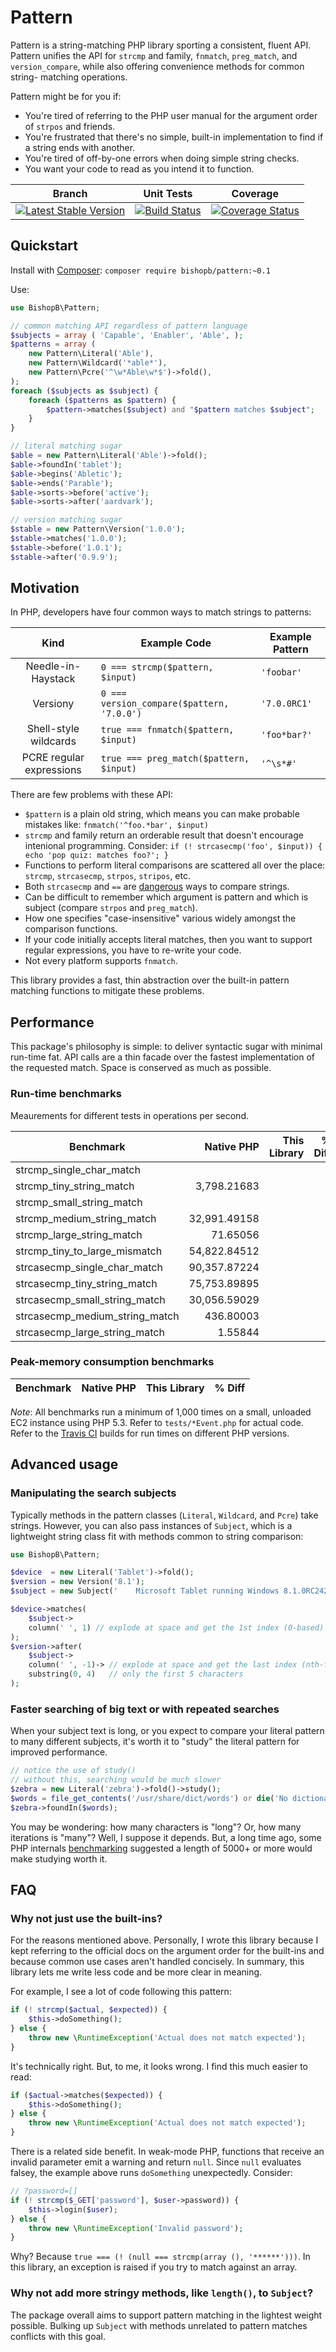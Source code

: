 # Pattern
Pattern is a string-matching PHP library sporting a consistent, fluent API.
Pattern unifies the API for `strcmp` and family, `fnmatch`, `preg_match`, and
`version_compare`, while also offering convenience methods for common string-
matching operations.

Pattern might be for you if:

* You're tired of referring to the PHP user manual for the argument order of
`strpos` and friends.
* You're frustrated that there's no simple, built-in implementation to find if
a string ends with another.
* You're tired of off-by-one errors when doing simple string checks.
* You want your code to read as you intend it to function.

| Branch | Unit Tests | Coverage |
| ------ | ---------- | -------- |
| [![Latest Stable Version](https://poser.pugx.org/bishopb/pattern/v/stable.png)](https://packagist.org/packages/bishopb/pattern) | [![Build Status](https://travis-ci.org/bishopb/pattern.png?branch=master)](https://travis-ci.org/bishopb/pattern) | [![Coverage Status](https://coveralls.io/repos/bishopb/pattern/badge.png?branch=master)](https://coveralls.io/r/bishopb/pattern?branch=master)|

## Quickstart

Install with [Composer][1]: `composer require bishopb/pattern:~0.1`

Use:

```php
use BishopB\Pattern;

// common matching API regardless of pattern language
$subjects = array ( 'Capable', 'Enabler', 'Able', );
$patterns = array (
    new Pattern\Literal('Able'),
    new Pattern\Wildcard('*able*'),
    new Pattern\Pcre('^\w*Able\w*$')->fold(),
);
foreach ($subjects as $subject) {
    foreach ($patterns as $pattern) {
        $pattern->matches($subject) and "$pattern matches $subject";
    }
}

// literal matching sugar
$able = new Pattern\Literal('Able')->fold();
$able->foundIn('tablet');
$able->begins('Abletic');
$able->ends('Parable');
$able->sorts->before('active');
$able->sorts->after('aardvark');

// version matching sugar
$stable = new Pattern\Version('1.0.0');
$stable->matches('1.0.0');
$stable->before('1.0.1');
$stable->after('0.9.9');
```


## Motivation
In PHP, developers have four common ways to match strings to patterns:

Kind | Example Code | Example Pattern
:---:|------|----------------
Needle-in-Haystack | `0 === strcmp($pattern, $input)` | `'foobar'`
Versiony | `0 === version_compare($pattern, '7.0.0')` | `'7.0.0RC1'`
Shell-style wildcards | `true === fnmatch($pattern, $input)` | `'foo*bar?'`
PCRE regular expressions | `true === preg_match($pattern, $input)` | `'^\s*#'`

There are few problems with these API:

* `$pattern` is a plain old string, which means you can make probable mistakes
like: `fnmatch('^foo.*bar', $input)`
* `strcmp` and family return an orderable result that doesn't encourage
intenional programming. Consider:
`if (! strcasecmp('foo', $input)) { echo 'pop quiz: matches foo?'; }`
* Functions to perform literal comparisons are scattered all over the place:
`strcmp`, `strcasecmp`, `strpos`, `stripos`, etc.
* Both `strcasecmp` and `==` are [dangerous][2] ways to compare strings.
* Can be difficult to remember which argument is pattern and which is subject
(compare `strpos` and `preg_match`).
* How one specifies "case-insensitive" various widely amongst the comparison
functions.
* If your code initially accepts literal matches, then you want to support
regular expressions, you have to re-write your code.
* Not every platform supports `fnmatch`.

This library provides a fast, thin abstraction over the built-in pattern
matching functions to mitigate these problems.


## Performance

This package's philosophy is simple: to deliver syntactic sugar with minimal
run-time fat.  API calls are a thin facade over the fastest implementation of
the requested match.  Space is conserved as much as possible.

### Run-time benchmarks

Meaurements for different tests in operations per second.

Benchmark | Native PHP | This Library | % Diff
----------|-----------:|-------------:|------:
strcmp_single_char_match | | |
strcmp_tiny_string_match | 3,798.21683 | |
strcmp_small_string_match | | |
strcmp_medium_string_match | 32,991.49158 | |
strcmp_large_string_match | 71.65056 | |
strcmp_tiny_to_large_mismatch | 54,822.84512 | |
strcasecmp_single_char_match | 90,357.87224 | |
strcasecmp_tiny_string_match | 75,753.89895 | |
strcasecmp_small_string_match | 30,056.59029 | |
strcasecmp_medium_string_match | 436.80003 | |
strcasecmp_large_string_match | 1.55844 | |

### Peak-memory consumption benchmarks

Benchmark | Native PHP | This Library | % Diff
----------|-----------:|-------------:|------:

*Note*: All benchmarks run a minimum of 1,000 times on a small, unloaded EC2 instance
using PHP 5.3.  Refer to `tests/*Event.php` for actual code.  Refer to the
[Travis CI][3] builds for run times on different PHP versions.


## Advanced usage

### Manipulating the search subjects

Typically methods in the pattern classes (`Literal`, `Wildcard`, and `Pcre`)
take strings.  However, you can also pass instances of `Subject`, which is
a lightweight string class fit with methods common to string comparison:

```php
use BishopB\Pattern;

$device  = new Literal('Tablet')->fold();
$version = new Version('8.1');
$subject = new Subject('    Microsoft Tablet running Windows 8.1.0RC242.')-trim();

$device->matches(
    $subject->
    column(' ', 1) // explode at space and get the 1st index (0-based)
);
$version->after(
    $subject->
    column(' ', -1)-> // explode at space and get the last index (nth-from last)
    substring(0, 4)   // only the first 5 characters
);
```

### Faster searching of big text or with repeated searches

When your subject text is long, or you expect to compare your literal pattern to
many different subjects, it's worth it to "study" the literal pattern for
improved performance.

```php
// notice the use of study()
// without this, searching would be much slower
$zebra = new Literal('zebra')->fold()->study();
$words = file_get_contents('/usr/share/dict/words') or die('No dictionary');
$zebra->foundIn($words);
```

You may be wondering: how many characters is "long"?  Or, how many iterations
is "many"?  Well, I suppose it depends.  But, a long time ago, some PHP
internals [benchmarking][4] suggested a length of 5000+ or more would make
studying worth it.


## FAQ

### Why not just use the built-ins?

For the reasons mentioned above.  Personally, I wrote this library because
I kept referring to the official docs on the argument order for the built-ins
and because common use cases aren't handled concisely.  In summary, this
library lets me write less code and be more clear in meaning.

For example, I see a lot of code following this pattern:
```php
if (! strcmp($actual, $expected)) {
    $this->doSomething();
} else {
    throw new \RuntimeException('Actual does not match expected');
}
```

It's technically right.  But, to me, it looks wrong.  I find this much easier
to read:

```php
if ($actual->matches($expected)) {
    $this->doSomething();
} else {
    throw new \RuntimeException('Actual does not match expected');
}
```

There is a related side benefit.  In weak-mode PHP, functions that receive
an invalid parameter emit a warning and return `null`.  Since `null` evaluates
falsey, the example above runs `doSomething` unexpectedly.  Consider:

```php
// ?password=[]
if (! strcmp($_GET['password'], $user->password)) {
    $this->login($user);
} else {
    throw new \RuntimeException('Invalid password');
}
```

Why? Because `true === (! (null === strcmp(array (), '******')))`. In this
library, an exception is raised if you try to match against an array.


### Why not add more stringy methods, like `length()`, to `Subject`?

The package overall aims to support pattern matching in the lightest weight
possible.  Bulking up `Subject` with methods unrelated to pattern matches
conflicts with this goal.

[1]: http://getcomposer.org/
[2]: https://bugs.php.net/bug.php?id=64069
[3]: https://travis-ci.org/bishopb/pattern
[4]: http://grokbase.com/t/php/php-internals/0869z2aemb/algorithm-optimizations-string-search#20080611g4vev3qwk7sj0sdwmgjtg7pjyc
